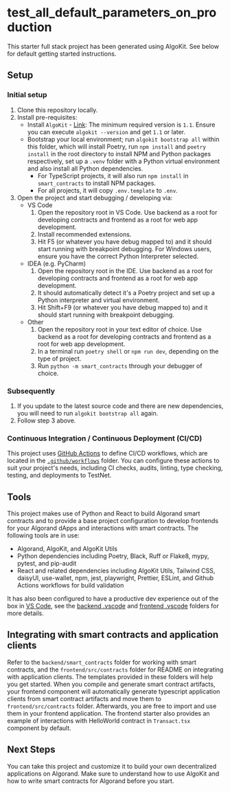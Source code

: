 # test_all_default_parameters_on_production

This starter full stack project has been generated using AlgoKit. See below for default getting started instructions.

## Setup

### Initial setup

1. Clone this repository locally.
2. Install pre-requisites:
   - Install `AlgoKit` - [Link](https://github.com/algorandfoundation/algokit-cli#install): The minimum required version is `1.1`. Ensure you can execute `algokit --version` and get `1.1` or later.
   - Bootstrap your local environment; run `algokit bootstrap all` within this folder, which will install Poetry, run `npm install` and `poetry install` in the root directory to install NPM and Python packages respectively, set up a `.venv` folder with a Python virtual environment and also install all Python dependencies.
     - For TypeScript projects, it will also run `npm install` in `smart_contracts` to install NPM packages.
     - For all projects, it will copy `.env.template` to `.env`.
3. Open the project and start debugging / developing via:
   - VS Code
     1. Open the repository root in VS Code. Use backend as a root for developing contracts and frontend as a root for web app development.
     2. Install recommended extensions.
     3. Hit F5 (or whatever you have debug mapped to) and it should start running with breakpoint debugging. For Windows users, ensure you have the correct Python Interpreter selected.
   - IDEA (e.g. PyCharm)
     1. Open the repository root in the IDE. Use backend as a root for developing contracts and frontend as a root for web app development.
     2. It should automatically detect it's a Poetry project and set up a Python interpreter and virtual environment.
     3. Hit Shift+F9 (or whatever you have debug mapped to) and it should start running with breakpoint debugging.
   - Other
     1. Open the repository root in your text editor of choice. Use backend as a root for developing contracts and frontend as a root for web app development.
     2. In a terminal run `poetry shell` or `npm run dev`, depending on the type of project.
     3. Run `python -m smart_contracts` through your debugger of choice.

### Subsequently

1. If you update to the latest source code and there are new dependencies, you will need to run `algokit bootstrap all` again.
2. Follow step 3 above.

### Continuous Integration / Continuous Deployment (CI/CD)

This project uses [GitHub Actions](https://docs.github.com/en/actions/learn-github-actions/understanding-github-actions) to define CI/CD workflows, which are located in the [`.github/workflows`](./.github/workflows) folder. You can configure these actions to suit your project's needs, including CI checks, audits, linting, type checking, testing, and deployments to TestNet.

## Tools

This project makes use of Python and React to build Algorand smart contracts and to provide a base project configuration to develop frontends for your Algorand dApps and interactions with smart contracts. The following tools are in use:

- Algorand, AlgoKit, and AlgoKit Utils
- Python dependencies including Poetry, Black, Ruff or Flake8, mypy, pytest, and pip-audit
- React and related dependencies including AlgoKit Utils, Tailwind CSS, daisyUI, use-wallet, npm, jest, playwright, Prettier, ESLint, and Github Actions workflows for build validation

It has also been configured to have a productive dev experience out of the box in [VS Code](https://code.visualstudio.com/), see the [backend .vscode](./backend/.vscode) and [frontend .vscode](./frontend/.vscode) folders for more details.

## Integrating with smart contracts and application clients

Refer to the `backend/smart_contracts` folder for working with smart contracts, and the `frontend/src/contracts` folder for README on integrating with application clients. The templates provided in these folders will help you get started.
When you compile and generate smart contract artifacts, your frontend component will automatically generate typescript application clients from smart contract artifacts and move them to `frontend/src/contracts` folder. Afterwards, you are free to import and use them in your frontend application. The frontend starter also provides an example of interactions with HelloWorld contract in `Transact.tsx` component by default.

## Next Steps

You can take this project and customize it to build your own decentralized applications on Algorand. Make sure to understand how to use AlgoKit and how to write smart contracts for Algorand before you start.
